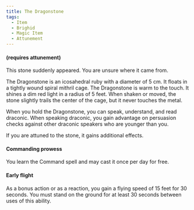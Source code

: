 ```yaml
---
title: The Dragonstone
tags:
  - Item
  - Brighid
  - Magic Item
  - Attunement
---
```


#### (requires attunement)

This stone suddenly appeared. You are unsure where it came from.

The Dragonstone is an icosahedral ruby with a diameter of 5 cm. It floats in a tightly wound spiral mithril cage. The Dragonstone is warm to the touch. It shines a dim red light in a radius of 5 feet. When shaken or moved, the stone slightly trails the center of the cage, but it never touches the metal.

When you hold the Dragonstone, you can speak, understand, and read draconic. When speaking draconic, you gain advantage on persuasion checks against other draconic speakers who are younger than you.

If you are attuned to the stone, it gains additional effects.

#### Commanding prowess

You learn the Command spell and may cast it once per day for free.

#### Early flight

As a bonus action or as a reaction, you gain a flying speed of 15 feet for 30 seconds. You must stand on the ground for at least 30 seconds between uses of this ability.
